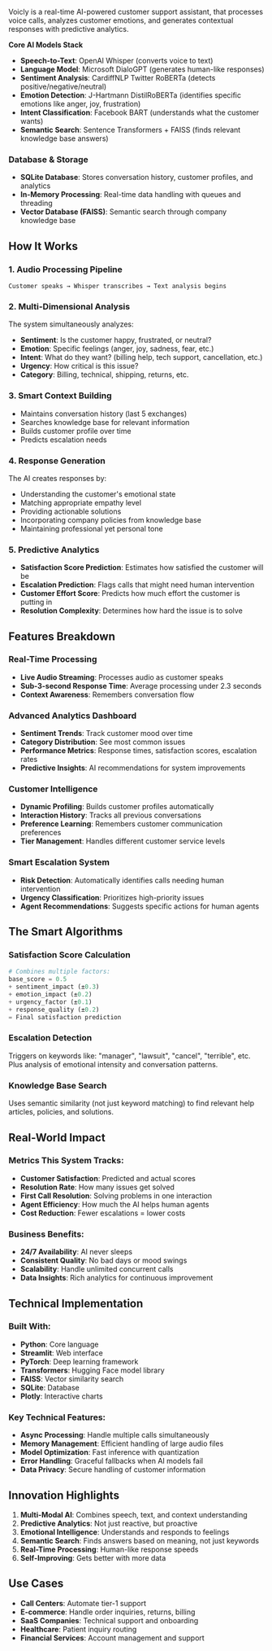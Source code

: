 Voicly is a real-time AI-powered customer support assistant, that processes voice calls, analyzes customer emotions, and generates contextual responses with predictive analytics. 

**Core AI Models Stack**
- **Speech-to-Text**: OpenAI Whisper (converts voice to text)
- **Language Model**: Microsoft DialoGPT (generates human-like responses)
- **Sentiment Analysis**: CardiffNLP Twitter RoBERTa (detects positive/negative/neutral)
- **Emotion Detection**: J-Hartmann DistilRoBERTa (identifies specific emotions like anger, joy, frustration)
- **Intent Classification**: Facebook BART (understands what the customer wants)
- **Semantic Search**: Sentence Transformers + FAISS (finds relevant knowledge base answers)

### Database & Storage
- **SQLite Database**: Stores conversation history, customer profiles, and analytics
- **In-Memory Processing**: Real-time data handling with queues and threading
- **Vector Database (FAISS)**: Semantic search through company knowledge base

## How It Works

### 1. **Audio Processing Pipeline**
```
Customer speaks → Whisper transcribes → Text analysis begins
```

### 2. **Multi-Dimensional Analysis**
The system simultaneously analyzes:
- **Sentiment**: Is the customer happy, frustrated, or neutral?
- **Emotion**: Specific feelings (anger, joy, sadness, fear, etc.)
- **Intent**: What do they want? (billing help, tech support, cancellation, etc.)
- **Urgency**: How critical is this issue?
- **Category**: Billing, technical, shipping, returns, etc.

### 3. **Smart Context Building**
- Maintains conversation history (last 5 exchanges)
- Searches knowledge base for relevant information
- Builds customer profile over time
- Predicts escalation needs

### 4. **Response Generation**
The AI creates responses by:
- Understanding the customer's emotional state
- Matching appropriate empathy level
- Providing actionable solutions
- Incorporating company policies from knowledge base
- Maintaining professional yet personal tone

### 5. **Predictive Analytics**
- **Satisfaction Score Prediction**: Estimates how satisfied the customer will be
- **Escalation Prediction**: Flags calls that might need human intervention
- **Customer Effort Score**: Predicts how much effort the customer is putting in
- **Resolution Complexity**: Determines how hard the issue is to solve

## Features Breakdown

### Real-Time Processing
- **Live Audio Streaming**: Processes audio as customer speaks
- **Sub-3-second Response Time**: Average processing under 2.3 seconds
- **Context Awareness**: Remembers conversation flow

### Advanced Analytics Dashboard
- **Sentiment Trends**: Track customer mood over time
- **Category Distribution**: See most common issues
- **Performance Metrics**: Response times, satisfaction scores, escalation rates
- **Predictive Insights**: AI recommendations for system improvements

### Customer Intelligence
- **Dynamic Profiling**: Builds customer profiles automatically
- **Interaction History**: Tracks all previous conversations
- **Preference Learning**: Remembers customer communication preferences
- **Tier Management**: Handles different customer service levels

### Smart Escalation System
- **Risk Detection**: Automatically identifies calls needing human intervention
- **Urgency Classification**: Prioritizes high-priority issues
- **Agent Recommendations**: Suggests specific actions for human agents

## The Smart Algorithms

### Satisfaction Score Calculation
```python
# Combines multiple factors:
base_score = 0.5
+ sentiment_impact (±0.3)
+ emotion_impact (±0.2) 
+ urgency_factor (±0.1)
+ response_quality (±0.2)
= Final satisfaction prediction
```

### Escalation Detection
Triggers on keywords like: "manager", "lawsuit", "cancel", "terrible", etc.
Plus analysis of emotional intensity and conversation patterns.

### Knowledge Base Search
Uses semantic similarity (not just keyword matching) to find relevant help articles, policies, and solutions.

## Real-World Impact

### Metrics This System Tracks:
- **Customer Satisfaction**: Predicted and actual scores
- **Resolution Rate**: How many issues get solved
- **First Call Resolution**: Solving problems in one interaction
- **Agent Efficiency**: How much the AI helps human agents
- **Cost Reduction**: Fewer escalations = lower costs

### Business Benefits:
- **24/7 Availability**: AI never sleeps
- **Consistent Quality**: No bad days or mood swings
- **Scalability**: Handle unlimited concurrent calls
- **Data Insights**: Rich analytics for continuous improvement

## Technical Implementation

### Built With:
- **Python**: Core language
- **Streamlit**: Web interface
- **PyTorch**: Deep learning framework
- **Transformers**: Hugging Face model library
- **FAISS**: Vector similarity search
- **SQLite**: Database
- **Plotly**: Interactive charts

### Key Technical Features:
- **Async Processing**: Handle multiple calls simultaneously
- **Memory Management**: Efficient handling of large audio files
- **Model Optimization**: Fast inference with quantization
- **Error Handling**: Graceful fallbacks when AI models fail
- **Data Privacy**: Secure handling of customer information

## Innovation Highlights

1. **Multi-Modal AI**: Combines speech, text, and context understanding
2. **Predictive Analytics**: Not just reactive, but proactive
3. **Emotional Intelligence**: Understands and responds to feelings
4. **Semantic Search**: Finds answers based on meaning, not just keywords
5. **Real-Time Processing**: Human-like response speeds
6. **Self-Improving**: Gets better with more data

## Use Cases

- **Call Centers**: Automate tier-1 support
- **E-commerce**: Handle order inquiries, returns, billing
- **SaaS Companies**: Technical support and onboarding
- **Healthcare**: Patient inquiry routing
- **Financial Services**: Account management and support
